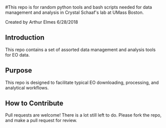 #This repo is for random python tools and bash scripts needed for data management and analysis in Crystal Schaaf's lab at UMass Boston.

Created by Arthur Elmes 6/28/2018

## Introduction
This repo contains a set of assorted data management and analysis tools for EO data.

## Purpose

This repo is designed to facilitate typical EO downloading, processing, and analytical workflows.

## How to Contribute

Pull requests are welcome! There is a lot still left to do. Please fork the repo, and make a pull request for review.
